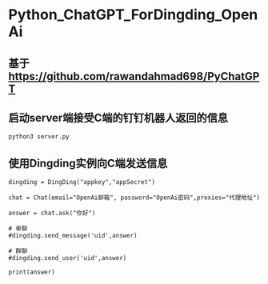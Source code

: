 # Python_ChatGPT_ForDingding_OpenAi

## 基于 https://github.com/rawandahmad698/PyChatGPT

## 启动server端接受C端的钉钉机器人返回的信息

```
python3 server.py
```

## 使用Dingding实例向C端发送信息

```
dingding = DingDing("appkey","appSecret")

chat = Chat(email="OpenAi邮箱", password="OpenAi密码",proxies="代理地址")

answer = chat.ask("你好")

# 单聊
#dingding.send_message('uid',answer)

# 群聊
#dingding.send_user('uid',answer)

print(answer)
```
